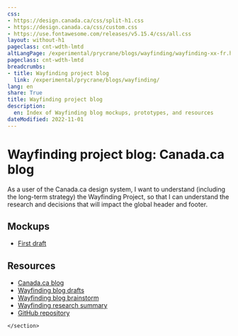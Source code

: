```yaml
---
css:
- https://design.canada.ca/css/split-h1.css
- https://design.canada.ca/css/custom.css
- https://use.fontawesome.com/releases/v5.15.4/css/all.css
layout: without-h1
pageclass: cnt-wdth-lmtd
altLangPage: /experimental/prycrane/blogs/wayfinding/wayfinding-xx-fr.html
pageclass: cnt-wdth-lmtd
breadcrumbs:
- title: Wayfinding project blog
  link: /experimental/prycrane/blogs/wayfinding/
lang: en
share: True
title: Wayfinding project blog
description: 
  en: Index of Wayfinding blog mockups, prototypes, and resources 
dateModified: 2022-11-01
---
```


<div class="container">
	<div class="row">
		<div class="col-md-6">
			<h1 property="name" id="wb-cont" dir="ltr"><span class="stacked"><span>Wayfinding project blog</span>: <span>Canada.ca blog</span></span></h1>
	 <p>As a user of the Canada.ca design system, I want to understand (including the long-term strategy) the Wayfinding Project, so that 
         I can understand the research and decisions that will impact the global header and footer.</p>
		</div>
		<div class="col-md-6 mrgn-tp-sm hidden-sm hidden-xs provisional gc-topic-bg">
			<div data-bgimg="/experimental/prycrane/blogs/wayfinding/images/path-04.png"></div>
		</div>
	</div>
</div>

<section>	
	<h2>Mockups</h2>  

  <ul class="fa-ul">
    <li><span class="fa-li"><span class="fa-solid fa-hat-cowboy"></span></span><a href="wayfindingblog-01.html">First draft</a></li>
   
  </ul>
	</section>
	
<section>
	<h2>Resources</h2> 
        <ul>
		<li><a href="https://blog.canada.ca/">Canada.ca blog</a></li>
		<li><a href="https://docs.google.com/document/d/1PEMSBjgw3GSbDDqqNTq6Lgjp0lmHvvDDCJzN6jXp8jo">Wayfinding blog drafts</a></li>
 		<li><a href="https://docs.google.com/document/d/11B3OCaxy-RPAFUTXqZryer6JBDiiDEbW9NGheWukTQU">Wayfinding blog brainstorm</a></li>    
		<li><a href="https://docs.google.com/document/d/1Sb8QLpJQqP3QvzLD8V9ZFTic4jI0nMhPAijPOGc982o">Wayfinding research summary</a></li>
		<li><a href="https://github.com/prycrane/experimental/tree/master/prycrane/blogs/wayfinding">GitHub repository</a></li>
        </ul>

	</section>



